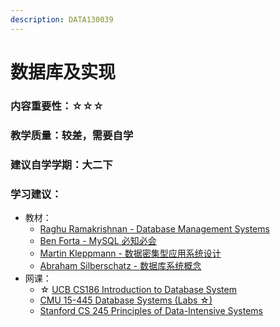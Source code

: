 ```yaml
---
description: DATA130039
---
```


# 数据库及实现

### 内容重要性：☆☆☆

### 教学质量：较差，需要自学

### 建议自学学期：大二下

### 学习建议：

* 教材：
  * [Raghu Ramakrishnan - Database Management Systems](https://book.douban.com/subject/2252163/)
  * [Ben Forta - MySQL 必知必会](https://book.douban.com/subject/3354490/)
  * [Martin Kleppmann - 数据密集型应用系统设计](https://book.douban.com/subject/30329536/)
  * [Abraham Silberschatz - 数据库系统概念](https://book.douban.com/subject/35501216/)
* 网课：
  * ☆ [UCB CS186 Introduction to Database System](https://csdiy.wiki/%E6%95%B0%E6%8D%AE%E5%BA%93%E7%B3%BB%E7%BB%9F/CS186/)
  * [CMU 15-445 Database Systems (Labs ☆)](https://csdiy.wiki/%E6%95%B0%E6%8D%AE%E5%BA%93%E7%B3%BB%E7%BB%9F/15445/)
  * [Stanford CS 245 Principles of Data-Intensive Systems](https://web.stanford.edu/class/cs245/)
